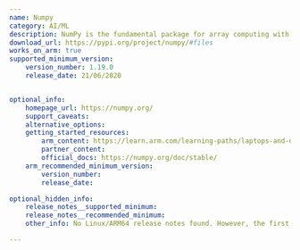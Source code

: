 ```yaml
---
name: Numpy
category: AI/ML
description: NumPy is the fundamental package for array computing with Python.
download_url: https://pypi.org/project/numpy/#files
works_on_arm: true
supported_minimum_version:
    version_number: 1.19.0
    release_date: 21/06/2020


optional_info:
    homepage_url: https://numpy.org/
    support_caveats:
    alternative_options:
    getting_started_resources:
        arm_content: https://learn.arm.com/learning-paths/laptops-and-desktops/win_python/how-to-1/
        partner_content:
        official_docs: https://numpy.org/doc/stable/
    arm_recommended_minimum_version:
        version_number:
        release_date:

optional_hidden_info:
    release_notes__supported_minimum:
    release_notes__recommended_minimum:
    other_info: No Linux/ARM64 release notes found. However, the first AArch64 wheels are present at pypi from version 1.19.0 onwards. Kindly refer [here](https://pypi.org/project/numpy/1.19.0/#files).

---
```

